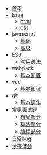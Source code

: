 - [首页](/)
- base
  + [html](/list/html)
  + [css](/list/css)
- javascript
  - [基础](/list/js-base)
  - [高级](/list/js-senior)
- ES6
  - [常用语法](/list/es6-grammar)
- webpack
  - [基本配置](/list/base-config)
- vue
  - [基本知识](/list/base-know)
- git
  - [基本操作](/list/git)
- 常见面试题
  - [布局部分](/list/interview/layout)
  - [算法部分](/list/interview/algorithm)
  - [编程部分](/list/interview/program)
- 日常bug
- [读书体会](/list/read)
  